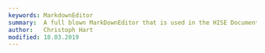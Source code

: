 ```yaml
---
keywords: MarkdownEditor
summary:  A full blown MarkDownEditor that is used in the HISE Documentation and can also be used for plugin/vsti onboard documentation.
author:   Christoph Hart
modified: 18.03.2019
---
```

